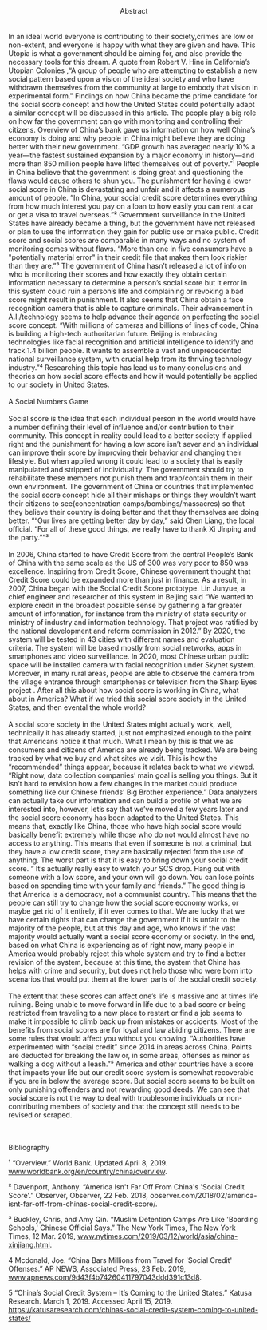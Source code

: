 
 
<center> Abstract </center>

<br>
<br>
	In an ideal world everyone is contributing to their society,crimes are low or non-extent, and everyone is happy with what they are given and have. This Utopia is what a government should be aiming for, and also provide the necessary tools for this dream. A quote from Robert V. Hine in California’s Utopian Colonies ,“A group of people who are attempting to establish a new social pattern based upon a vision of the ideal society and who have withdrawn themselves from the community at large to embody that vision in experimental form." Findings on how China became the prime candidate for the social score concept and how the United States could potentially adapt a similar concept will be discussed in this article. The people play a big role on how far the government can go with monitoring and controlling their citizens.  Overview of China’s bank gave us information on how well China’s economy is doing and why people in China might believe they are doing better with their new government.  “GDP growth has averaged nearly 10% a year—the fastest sustained expansion by a major economy in history—and more than 850 million people have lifted themselves out of poverty.”¹ People in China believe that the government is doing great and questioning the flaws would cause others to shun you. The punishment for having a lower social score in China is devastating and unfair and it affects a numerous amount of people. ”In China, your social credit score determines everything from how much interest you pay on a loan to how easily you can rent a car or get a visa to travel overseas.”²   Government surveillance in the United States have already became a thing, but the government have not released or plan to use the information they gain for public use or make public.  Credit score and social scores are comparable in many ways and no system of monitoring comes without flaws. “More than one in five consumers have a "potentially material error" in their credit file that makes them look riskier than they are.”³  The government of China hasn’t released a lot of info on who is monitoring their scores and how exactly they obtain certain information necessary to determine a person’s social score but it error in this system could ruin a person’s life and complaining or revoking a bad score might result in punishment. It also seems that China obtain a face recognition camera that is able to capture criminals. Their advancement in A.I./technology seems to help advance their agenda on perfecting the social score concept. “With millions of cameras and billions of lines of code, China is building a high-tech authoritarian future. Beijing is embracing technologies like facial recognition and artificial intelligence to identify and track 1.4 billion people. It wants to assemble a vast and unprecedented national surveillance system, with crucial help from its thriving technology industry.”⁴ Researching this topic has lead us to many conclusions and theories on how social score effects and how it would potentially be applied to our society in United States.

<br>
<br>
A Social Numbers Game
<br><br>
	 Social score is the idea that each individual person in the world would have a number defining their level of influence and/or contribution to their community. This concept in reality could lead to a better society if applied right and the punishment for having a low score isn’t sever and an individual can improve their score by improving their behavior and changing their lifestyle. But when applied wrong it could lead to a society that is easily manipulated and stripped of individuality. The government should try to rehabilitate these members not punish them and trap/contain them in their own environment. The government of China or countries that implemented the social score concept hide all their mishaps or things they wouldn’t want their citizens to see(concentration camps/bombings/massacres) so that they believe their country is doing better and that they themselves are doing better. ““Our lives are getting better day by day,” said Chen Liang, the local official. “For all of these good things, we really have to thank Xi Jinping and the party.””³ 
<br>
<br>
In 2006, China started to have Credit Score from the central People’s Bank of China with the same scale as the US of 300 was very poor to 850 was excellence. Inspiring from Credit Score, Chinese government thought that Credit Score could be expanded more than just in finance. As a result, in 2007, China began with the Social Credit Score prototype. Lin Junyue, a chief engineer and researcher of this system in Beijing said “We wanted to explore credit in the broadest possible sense by gathering a far greater amount of information, for instance from the ministry of state security or ministry of industry and information technology. That project was ratified by the national development and reform commission in 2012.”  By 2020, the system will be tested in 43 cities with different names and evaluation criteria. The system will be based mostly from social networks, apps in smartphones and video surveillance. In 2020, most Chinese urban public space will be installed camera with facial recognition under Skynet system. Moreover, in many rural areas, people are able to observe the camera from the village entrance through smartphones or television from the Sharp Eyes project . After all this about how social score is working in China, what about in America? What if we tried this social score society in the United States, and then evental the whole world? 
<br>
<br>
A social score society in the United States might actually work, well, technically it has already started, just not emphasized enough to the point that Americans notice it that much. What I mean by this is that we as consumers and citizens of America are already being tracked. We are being tracked by what we buy and what sites we visit. This is how the “recommended” things appear, because it relates back to what we viewed. “Right now, data collection companies’ main goal is selling you things. But it isn’t hard to envision how a few changes in the market could produce something like our Chinese friends’ Big Brother experience.” Data analyzers can actually take our information and can build a profile of what we are interested into, however, let’s say that we’ve moved a few years later and the social score economy has been adapted to the United States. This means that, exactly like China, those who have high social score would basically benefit extremely while those who do not would almost have no access to anything. This means that even if someone is not a criminal, but they have a low credit score, they are basically rejected from the use of anything. The worst part is that it is easy to bring down your social credit score. “ It’s actually really easy to watch your SCS drop. Hang out with someone with a low score, and your own will go down. You can lose points based on spending time with your family and friends.”
The good thing is that America is a democracy, not a communist country. This means that the people can still try to change how the social score economy works, or maybe get rid of it entirely, if it ever comes to that. We are lucky that we have certain rights that can change the government if it is unfair to the majority of the people, but at this day and age, who knows if the vast majority would actually want a social score economy or society. In the end, based on what China is experiencing as of right now, many people in America would probably reject this whole system and try to find a better revision of the system, because at this time, the system that China has helps with crime and security, but does not help those who were born into scenarios that would put them at the lower parts of the social credit society. 
<br>
<br>
	The extent that these scores can affect one’s life is massive and at times life ruining. Being unable to move forward in life due to a bad score or being restricted from traveling to a new place to restart or find a job seems to make it impossible to climb back up from mistakes or accidents. Most of the benefits from social scores are for loyal and law abiding citizens. There are some rules that would affect you without you knowing. “Authorities have experimented with “social credit” since 2014 in areas across China. Points are deducted for breaking the law or, in some areas, offenses as minor as walking a dog without a leash.”⁵ America and other countries have a score that impacts your life but our credit score system is somewhat recoverable if you are in below the average score. But social score seems to be built on only punishing offenders and not rewarding good deeds. We can see that social score is not the way to deal with troublesome individuals or non-contributing members of society and that the concept still needs to be revised or scraped. 







<br>
<br>
<br>












Bibliography 




¹ “Overview.” World Bank. Updated April 8, 2019.  www.worldbank.org/en/country/china/overview.

² Davenport, Anthony. “America Isn't Far Off From China's 'Social Credit Score'.” Observer, Observer, 22 Feb. 2018, observer.com/2018/02/america-isnt-far-off-from-chinas-social-credit-score/.

³ Buckley, Chris, and Amy Qin. “Muslim Detention Camps Are Like 'Boarding Schools,' Chinese Official Says.” The New York Times, The New York Times, 12 Mar. 2019, www.nytimes.com/2019/03/12/world/asia/china-xinjiang.html.

4 Mcdonald, Joe. “China Bars Millions from Travel for 'Social Credit' Offenses.” AP NEWS, Associated Press, 23 Feb. 2019, www.apnews.com/9d43f4b74260411797043ddd391c13d8.

5 “China’s Social Credit System – It’s Coming to the United States.” Katusa Research. March 1, 2019. Accessed April 15, 2019. https://katusaresearch.com/chinas-social-credit-system-coming-to-united-states/
